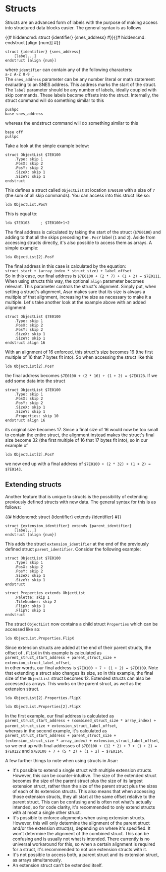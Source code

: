# Structs
Structs are an advanced form of labels with the purpose of making access into structured data blocks easier. The general syntax is as follows

{{# hiddencmd: struct {identifier} {snes_address} #}}{{# hiddencmd: endstruct [align {num}] #}}
```asar
struct {identifier} {snes_address}
    [label...]
endstruct [align {num}]
```

where `identifier` can contain any of the following characters:  
`a-z A-Z 0-9 _`  
The `snes_address` parameter can be any number literal or math statement evaluating to an SNES address. This address marks the start of the struct. The `label` parameter should be any number of labels, ideally coupled with skip commands. These labels become offsets into the struct. Internally, the struct command will do something similar to this

```asar
pushpc
base snes_address
```

whereas the endstruct command will do something similar to this

```asar
base off
pullpc
```

Take a look at the simple example below:

```asar
struct ObjectList $7E0100
    .Type: skip 1
    .PosX: skip 2
    .PosY: skip 2
    .SizeX: skip 1
    .SizeY: skip 1
endstruct
```

This defines a struct called `ObjectList` at location `$7E0100` with a size of `7` (the sum of all skip commands). You can access into this struct like so:

```asar
lda ObjectList.PosY
```

This is equal to:

```asar
lda $7E0103     ; $7E0100+1+2
```

The final address is calculated by taking the start of the struct (`$7E0100`) and adding to that all the skips preceding the `.PosY` label (`1` and `2`). Aside from accessing structs directly, it's also possible to access them as arrays. A simple example:

```asar
lda ObjectList[2].PosY
```

The final address in this case is calculated by the equation:  
`struct_start + (array_index * struct_size) + label_offset`  
So in this case, our final address is `$7E0100 + (2 * 7) + (1 + 2) = $7E0111`. When using structs this way, the optional `align` parameter becomes relevant. This parameter controls the struct's alignment. Simply put, when setting a struct's alignment, Asar makes sure that its size is always a multiple of that alignment, increasing the size as necessary to make it a multiple. Let's take another look at the example above with an added alignment:

```asar
struct ObjectList $7E0100
    .Type: skip 1
    .PosX: skip 2
    .PosY: skip 2
    .SizeX: skip 1
    .SizeY: skip 1
endstruct align 16
```

With an alignment of 16 enforced, this struct's size becomes 16 (the first multiple of 16 that 7 bytes fit into). So when accessing the struct like this

```asar
lda ObjectList[2].PosY
```

the final address becomes `$7E0100 + (2 * 16) + (1 + 2) = $7E0123`. If we add some data into the struct

```asar
struct ObjectList $7E0100
    .Type: skip 1
    .PosX: skip 2
    .PosY: skip 2
    .SizeX: skip 1
    .SizeY: skip 1
    .Properties: skip 10
endstruct align 16
```

its original size becomes 17. Since a final size of 16 would now be too small to contain the entire struct, the alignment instead makes the struct's final size become 32 (the first multiple of 16 that 17 bytes fit into), so in our example of

```asar
lda ObjectList[2].PosY
```

we now end up with a final address of `$7E0100 + (2 * 32) + (1 + 2) = $7E0143`.  

## Extending structs

Another feature that is unique to structs is the possibility of extending previously defined structs with new data. The general syntax for this is as follows:

{{# hiddencmd: struct {identifier} extends {identifier} #}}
```asar
struct {extension_identifier} extends {parent_identifier}
    [label...]
endstruct [align {num}]
```

This adds the struct `extension_identifier` at the end of the previously defined struct `parent_identifier`. Consider the following example:

```asar
struct ObjectList $7E0100
    .Type: skip 1
    .PosX: skip 2
    .PosY: skip 2
    .SizeX: skip 1
    .SizeY: skip 1
endstruct

struct Properties extends ObjectList
    .Palette: skip 1
    .TileNumber: skip 2
    .FlipX: skip 1
    .FlipY: skip 1
endstruct
```

The struct `ObjectList` now contains a child struct `Properties` which can be accessed like so:

```asar
lda ObjectList.Properties.FlipX
```

Since extension structs are added at the end of their parent structs, the offset of `.FlipX` in this example is calculated as  
`parent_struct_start_address + parent_struct_size + extension_struct_label_offset`,  
in other words, our final address is `$7E0100 + 7 + (1 + 2) = $7E0109`. Note that extending a struct also changes its size, so in this example, the final size of the `ObjectList` struct becomes 12. Extended structs can also be accessed as arrays. This works on the parent struct, as well as the extension struct.

```asar
lda ObjectList[2].Properties.FlipX
```

```asar
lda ObjectList.Properties[2].FlipX
```

In the first example, our final address is calculated as  
`parent_struct_start_address + (combined_struct_size * array_index) + parent_struct_size + extension_struct_label_offset`,  
whereas in the second example, it's calculated as  
`parent_struct_start_address + parent_struct_size + (extension_struct_size * array_index) + extension_struct_label_offset`,  
so we end up with final addresses of `$7E0100 + (12 * 2) + 7 + (1 + 2) = $7E0122` and `$7E0100 + 7 + (5 * 2) + (1 + 2) = $7E0114`.  
  
A few further things to note when using structs in Asar:

<!-- TODO: the first point sounds like the exact use case of extension structs tho?? should re-word this -->
-   It's possible to extend a single struct with multiple extension structs. However, this can be counter-intuitive. The size of the extended struct becomes the size of the parent struct plus the size of its largest extension struct, rather than the size of the parent struct plus the sizes of each of its extension structs. This also means that when accessing those extension structs, they all start at the same offset relative to the parent struct. This can be confusing and is often not what's actually intended, so for code clarity, it's recommended to only extend structs with at most a single other struct.
-   It's possible to enforce alignments when using extension structs. However, this will only determine the alignment of the parent struct and/or the extension struct(s), depending on where it's specified. It won't determine the alignment of the combined struct. This can be confusing and is usually not what is intended. There currently is no universal workaround for this, so when a certain alignment is required for a struct, it's recommended to not use extension structs with it.
-   It's not possible to access both, a parent struct and its extension struct, as arrays simultanously.
-   An extension struct can't be extended itself.
